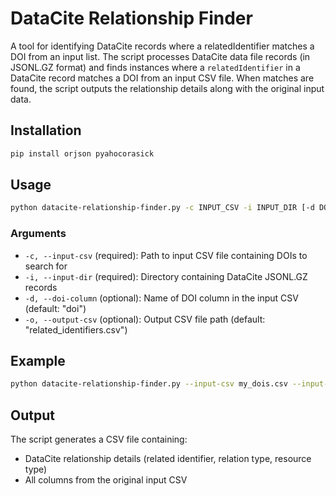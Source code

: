 # DataCite Relationship Finder

A tool for identifying DataCite records where a relatedIdentifier matches a DOI from an input list. The script processes DataCite data file records (in JSONL.GZ format) and finds instances where a `relatedIdentifier` in a DataCite record matches a DOI from an input CSV file. When matches are found, the script outputs the relationship details along with the original input data.

## Installation

```bash
pip install orjson pyahocorasick
```

## Usage

```bash
python datacite-relationship-finder.py -c INPUT_CSV -i INPUT_DIR [-d DOI_COLUMN] [-o OUTPUT_CSV]
```

### Arguments

- `-c, --input-csv` (required): Path to input CSV file containing DOIs to search for
- `-i, --input-dir` (required): Directory containing DataCite JSONL.GZ records
- `-d, --doi-column` (optional): Name of DOI column in the input CSV (default: "doi")
- `-o, --output-csv` (optional): Output CSV file path (default: "related_identifiers.csv")

## Example

```bash
python datacite-relationship-finder.py --input-csv my_dois.csv --input-dir /path/to/datacite/files --doi-column doi_value --output-csv results.csv
```

## Output

The script generates a CSV file containing:
- DataCite relationship details (related identifier, relation type, resource type)
- All columns from the original input CSV